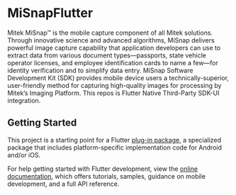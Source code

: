 # MiSnapFlutter
Mitek MiSnap™ is the mobile capture component of all Mitek solutions. Through innovative science and advanced algorithms, MiSnap delivers powerful image capture capability that application developers can use to extract data from various document types—passports, state vehicle operator licenses, and employee identification cards to name a few—for identity verification and to simplify data entry. MiSnap Software Development Kit (SDK) provides mobile device users a technically-superior, user-friendly method for capturing high-quality images for processing by Mitek’s Imaging Platform. This repos is Flutter Native Third-Party SDK-UI integration.

## Getting Started

This project is a starting point for a Flutter
[plug-in package](https://flutter.dev/developing-packages/),
a specialized package that includes platform-specific implementation code for
Android and/or iOS.

For help getting started with Flutter development, view the
[online documentation](https://flutter.dev/docs), which offers tutorials,
samples, guidance on mobile development, and a full API reference.
